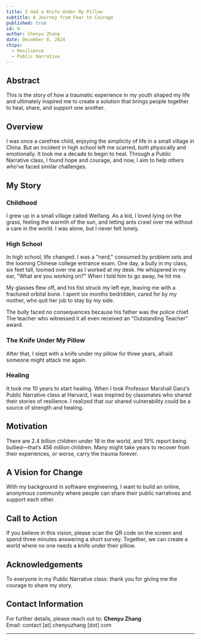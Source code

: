 ```yaml
---
title: I Had a Knife Under My Pillow
subtitle: A Journey from Fear to Courage
published: true
id: 0
author: Chenyu Zhang
date: December 8, 2024
chips:
  - Resilience
  - Public Narrative
---
```


## Abstract

This is the story of how a traumatic experience in my youth shaped my life and ultimately inspired me to create a solution that brings people together to heal, share, and support one another.

## Overview

I was once a carefree child, enjoying the simplicity of life in a small village in China. But an incident in high school left me scarred, both physically and emotionally. It took me a decade to begin to heal. Through a Public Narrative class, I found hope and courage, and now, I aim to help others who’ve faced similar challenges.

## My Story

### Childhood

I grew up in a small village called Weifang. As a kid, I loved lying on the grass, feeling the warmth of the sun, and letting ants crawl over me without a care in the world. I was alone, but I never felt lonely.

### High School

In high school, life changed. I was a "nerd," consumed by problem sets and the looming Chinese college entrance exam. One day, a bully in my class, six feet tall, loomed over me as I worked at my desk. He whispered in my ear, "What are you working on?" When I told him to go away, he hit me.

My glasses flew off, and his fist struck my left eye, leaving me with a fractured orbital bone. I spent six months bedridden, cared for by my mother, who quit her job to stay by my side.

The bully faced no consequences because his father was the police chief. The teacher who witnessed it all even received an "Outstanding Teacher" award.

### The Knife Under My Pillow

After that, I slept with a knife under my pillow for three years, afraid someone might attack me again.

### Healing

It took me 10 years to start healing. When I took Professor Marshall Ganz’s Public Narrative class at Harvard, I was inspired by classmates who shared their stories of resilience. I realized that our shared vulnerability could be a source of strength and healing.

## Motivation

There are 2.4 billion children under 18 in the world, and 19% report being bullied—that’s 456 million children. Many might take years to recover from their experiences, or worse, carry the trauma forever.

## A Vision for Change

With my background in software engineering, I want to build an online, anonymous community where people can share their public narratives and support each other.

## Call to Action

If you believe in this vision, please scan the QR code on the screen and spend three minutes answering a short survey. Together, we can create a world where no one needs a knife under their pillow.

## Acknowledgements

To everyone in my Public Narrative class: thank you for giving me the courage to share my story.

## Contact Information

For further details, please reach out to: **Chenyu Zhang**  
Email: contact [at] chenyuzhang [dot] com

---
